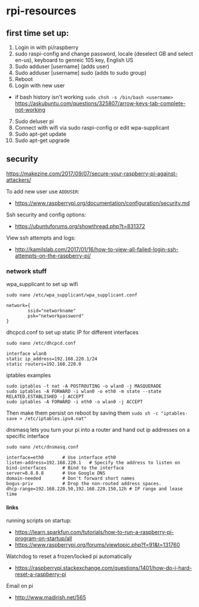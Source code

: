# rpi-resources

## first time set up:

1. Login in with pi/raspberry
2. sudo raspi-config and change password, locale (deselect GB and select en-us), keyboard to genreic 105 key, English US
3. Sudo adduser [username] (adds user)
4. Sudo adduser [username] sudo (adds to sudo group)
5. Reboot
6. Login with new user
 - if bash history isn't working `sudo chsh -s /bin/bash <username>` https://askubuntu.com/questions/325807/arrow-keys-tab-complete-not-working
7. Sudo deluser pi
8. Connect with wifi via sudo raspi-config or edit wpa-supplicant
9. Sudo apt-get update
9. Sudo apt-get upgrade


## security 
https://makezine.com/2017/09/07/secure-your-raspberry-pi-against-attackers/

To add new user use `ADDUSER`:
 - https://www.raspberrypi.org/documentation/configuration/security.md

Ssh security and config options: 
 - https://ubuntuforums.org/showthread.php?t=831372

View ssh attempts and logs: 
 - http://kamilslab.com/2017/01/16/how-to-view-all-failed-login-ssh-attempts-on-the-raspberry-pi/
 

### network stuff
wpa_supplicant to set up wifi
```
sudo nano /etc/wpa_supplicant/wpa_supplicant.conf

network={
        ssid="networkname"
        psk="networkpassword"
}
```

dhcpcd.conf to set up static IP for different interfaces
```
sudo nano /etc/dhcpcd.conf

interface wlan0
static ip_address=192.168.220.1/24
static routers=192.168.220.0
```


iptables examples
```
sudo iptables -t nat -A POSTROUTING -o wlan0 -j MASQUERADE  
sudo iptables -A FORWARD -i wlan0 -o eth0 -m state --state RELATED,ESTABLISHED -j ACCEPT  
sudo iptables -A FORWARD -i eth0 -o wlan0 -j ACCEPT 
```
Then make them persist on reboot by saving them
`sudo sh -c "iptables-save > /etc/iptables.ipv4.nat"`


dnsmasq lets you turn your pi into a router and hand out ip addresses on a specific interface
```
sudo nano /etc/dnsmasq.conf

interface=eth0       # Use interface eth0  
listen-address=192.168.220.1   # Specify the address to listen on  
bind-interfaces      # Bind to the interface
server=8.8.8.8       # Use Google DNS  
domain-needed        # Don't forward short names  
bogus-priv           # Drop the non-routed address spaces.  
dhcp-range=192.168.220.50,192.168.220.150,12h # IP range and lease time 
```

#### links

running scripts on startup:
 - https://learn.sparkfun.com/tutorials/how-to-run-a-raspberry-pi-program-on-startup/all
 - https://www.raspberrypi.org/forums/viewtopic.php?f=91&t=131760

Watchdog to reset a frozen/locked pi automatically
 - https://raspberrypi.stackexchange.com/questions/1401/how-do-i-hard-reset-a-raspberry-pi

Email on pi
 - http://www.madirish.net/565
